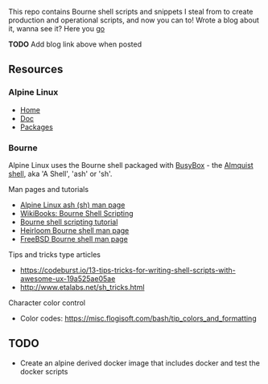 This repo contains Bourne shell scripts and snippets I steal from to create production and operational scripts, and now you can to! Wrote a blog about it, wanna see it? Here you [go]()

**TODO** Add blog link above when posted

## Resources

### Alpine Linux

* [Home](https://alpinelinux.org)
* [Doc](https://wiki.alpinelinux.org/wiki/Main_Page)
* [Packages](https://pkgs.alpinelinux.org/packages)

### Bourne

Alpine Linux uses the Bourne shell packaged with [BusyBox](https://busybox.net/) - the [Almquist shell](https://en.wikipedia.org/wiki/Almquist_shell), aka 'A Shell', 'ash' or 'sh'. 

Man pages and tutorials

* [Alpine Linux ash (sh) man page](https://linux.die.net/man/1/ash)
* [WikiBooks: Bourne Shell Scripting](https://en.wikibooks.org/wiki/Bourne_Shell_Scripting)
* [Bourne shell scripting tutorial](https://www.shellscript.sh)
* [Heirloom Bourne shell man page](http://heirloom.sourceforge.net/sh/sh.1.html)
* [FreeBSD Bourne shell man page](https://www.freebsd.org/cgi/man.cgi?query=sh&manpath=FreeBSD+7.1-RELEASE)

Tips and tricks type articles

* https://codeburst.io/13-tips-tricks-for-writing-shell-scripts-with-awesome-ux-19a525ae05ae
* http://www.etalabs.net/sh_tricks.html

Character color control

* Color codes: https://misc.flogisoft.com/bash/tip_colors_and_formatting

## TODO

* Create an alpine derived docker image that includes docker and test the docker scripts
